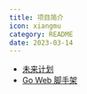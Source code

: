 ```yaml
---
title: 项目简介
icon: xiangmu
category: README
date: 2023-03-14
---
```


- [未来计划](feature.md)
- [Go Web 脚手架](mio-init.md)
